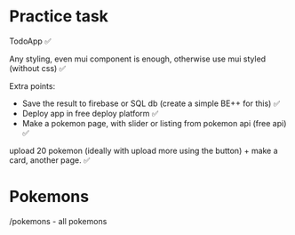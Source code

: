 # Practice task
TodoApp ✅


Any styling, even mui component is enough, otherwise use mui styled (without css) ✅


Extra points:
* Save the result to firebase or SQL db (create a simple BE++ for this)  ✅
* Deploy app in free deploy platform  ✅
* Make a pokemon page, with slider or listing from pokemon api (free api) ✅

upload 20 pokemon (ideally with upload more using the button) + make a card, another page. ✅

# Pokemons
/pokemons - all pokemons
